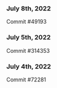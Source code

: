 ### July 8th, 2022

Commit #49193

### July 5th, 2022

Commit #314353


### July 4th, 2022

Commit #72281
